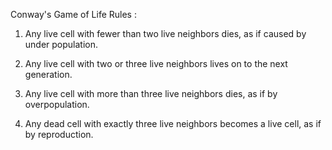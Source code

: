 Conway's Game of Life Rules :

1. Any live cell with fewer than two live neighbors dies, as if caused by under population.

2. Any live cell with two or three live neighbors lives on to the next generation.

3. Any live cell with more than three live neighbors dies, as if by overpopulation.

4. Any dead cell with exactly three live neighbors becomes a live cell, as if by reproduction.